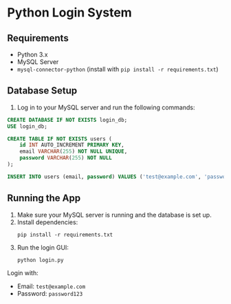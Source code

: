 # Python Login System

## Requirements
- Python 3.x
- MySQL Server
- `mysql-connector-python` (install with `pip install -r requirements.txt`)

## Database Setup
1. Log in to your MySQL server and run the following commands:

```sql
CREATE DATABASE IF NOT EXISTS login_db;
USE login_db;

CREATE TABLE IF NOT EXISTS users (
    id INT AUTO_INCREMENT PRIMARY KEY,
    email VARCHAR(255) NOT NULL UNIQUE,
    password VARCHAR(255) NOT NULL
);

INSERT INTO users (email, password) VALUES ('test@example.com', 'password123');
```

## Running the App
1. Make sure your MySQL server is running and the database is set up.
2. Install dependencies:
   ```
   pip install -r requirements.txt
   ```
3. Run the login GUI:
   ```
   python login.py
   ```

Login with:
- Email: `test@example.com`
- Password: `password123` 
